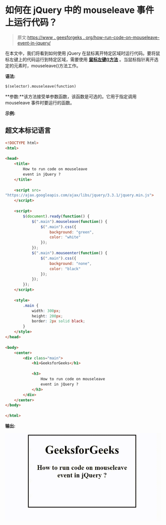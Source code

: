 # 如何在 jQuery 中的 mouseleave 事件上运行代码？

> 原文:[https://www . geesforgeks . org/how-run-code-on-mouseleave-event-in-jquery/](https://www.geeksforgeeks.org/how-to-run-code-on-mouseleave-event-in-jquery/)

在本文中，我们将看到如何使用 jQuery 在鼠标离开特定区域时运行代码。要将鼠标左键上的代码运行到特定区域，需要使用 [**鼠标左键()方法**](https://www.geeksforgeeks.org/jquery-mouseleave-with-examples/) 。当鼠标指针离开选定的元素时，mouseleave()方法工作。

**语法:**

```html
$(selector).mouseleave(function)
```

**参数:**该方法接受单参数函数，该函数是可选的。它用于指定调用 mouseleave 事件时要运行的函数。

**示例:**

## 超文本标记语言

```html
<!DOCTYPE html>
<html>

<head>
    <title>
        How to run code on mouseleave 
        event in jQuery ?
    </title>

    <script src=
"https://ajax.googleapis.com/ajax/libs/jquery/3.3.1/jquery.min.js">
    </script>

    <script>
        $(document).ready(function() {
            $(".main").mouseleave(function() {
                $(".main").css({
                    background: "green",
                    color: "white"
                });
            });
            $(".main").mouseenter(function() {
                $(".main").css({
                    background: "none",
                    color: "black"
                });
            });
        });
    </script>

    <style>
        .main {
            width: 300px;
            height: 200px;
            border: 2px solid black;
        }
    </style>
</head>

<body>
    <center>
        <div class="main">
            <h1>GeeksforGeeks</h1>

            <h3>
                How to run code on mouseleave 
                event in jQuery ?
            </h3>
        </div>
    </center>
</body>

</html>
```

**输出:**

![](img/3168343bdd4f23fd53b6149255460f65.png)